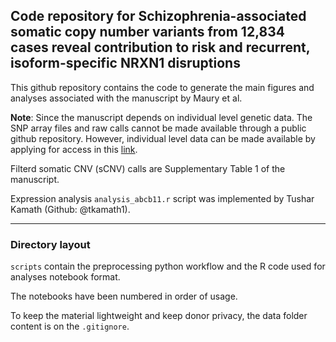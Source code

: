 ## Code repository for Schizophrenia-associated somatic copy number variants from 12,834 cases reveal contribution to risk and recurrent, isoform-specific NRXN1 disruptions 

This github repository contains the code to generate the main figures and analyses associated with the manuscript by Maury et al. 

**Note**: Since the manuscript depends on individual level genetic data. The SNP array files and raw calls cannot be made available through a public github repository. However, individual level data can be made available by applying for access in this [link](https://www.med.unc.edu/pgc/shared-methods/how-to/). 

Filterd somatic CNV (sCNV) calls are Supplementary Table 1 of the manuscript. 

Expression analysis `analysis_abcb11.r` script was implemented by Tushar Kamath (Github: @tkamath1).
____

### Directory layout

`scripts` contain the preprocessing python workflow and the R code used for analyses notebook format. 

The notebooks have been numbered in order of usage. 

To keep the material lightweight and keep donor privacy, the data folder content is on the `.gitignore`. 



